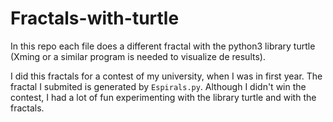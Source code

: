 # Fractals-with-turtle

In this repo each file does a different fractal with the python3 library turtle (Xming or a similar program is needed to visualize de results).

I did this fractals for a contest of my university, when I was in first year. The fractal I submited is generated by `Espirals.py`.
Although I didn't win the contest, I had a lot of fun experimenting with the library turtle and with the fractals.
